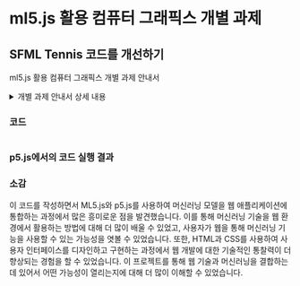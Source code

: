 # ml5.js 활용 컴퓨터 그래픽스 개별 과제
## SFML Tennis 코드를 개선하기

 ml5.js 활용 컴퓨터 그래픽스 개별 과제 안내서

<details>
 
 <summary>개별 과제 안내서 상세 내용</summary>
SFML Tennis 코드를 개선

2가지 이상 아이디어로 게임 프로그램을 개선 하시오.

[제출]
코드는 Github에 제출하고,

캡쳐한 화면도 제출해 주세요.(첨부파일 사절 -1)
개선한 내용을 글로 적어 제출하면 됩니다.
1. ~~~

2. ~~~

[채점]

1. 제출시 3점
2. 아이디어의 창의성을 평가합니다. 2점
</details>

###  코드

```

```
### p5.js에서의 코드 실행 결과

### 소감

이 코드를 작성하면서 ML5.js와 p5.js를 사용하여 머신러닝 모델을 웹 애플리케이션에 통합하는 과정에서 많은 흥미로운 점을 발견했습니다. 이를 통해 머신러닝 기술을 웹 환경에서 활용하는 방법에 대해 더 많이 배울 수 있었고, 사용자가 웹을 통해 머신러닝 기능을 사용할 수 있는 가능성을 엿볼 수 있었습니다. 또한, HTML과 CSS를 사용하여 사용자 인터페이스를 디자인하고 구현하는 과정에서 웹 개발에 대한 기술적인 통찰력이 더 향상되는 경험을 할 수 있었습니다. 이 프로젝트를 통해 웹 기술과 머신러닝을 결합하는 데 있어서 어떤 가능성이 열리는지에 대해 더 많이 이해할 수 있었습니다.
















